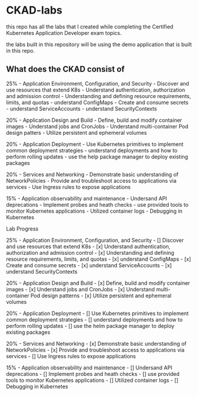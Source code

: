 # CKAD-labs
this repo has all the labs that I created while completing the Certified Kubernetes Application Developer exam topics.

the labs built in this repository will be using the demo application that is built in this repo.

## What does the CKAD consist of 
25% - Application Environment, Configuration, and Security
        - Discover and use resources that extend K8s 
        - Understand authentication, authorization and admission control 
        - Understanding and defining resource requirements, limits, and quotas 
        - understand ConfigMaps
        - Create and consume secrets 
        - understand ServiceAccounts
        - understand SecurityContexts

20% - Application Design and Build 
        - Define, build and modify container images 
        - Understand jobs and CronJobs 
        - Understand multi-container Pod design patters 
        - Utilize persistent and ephemeral volumes

20% - Application Deployment 
        - Use Kubernetes primitives to implement common deployment strategies 
        - understand deployments and how to perform rolling updates
        - use the help package manager to deploy existing packages 

20% - Services and Networking 
        - Demonstrate basic understanding of NetworkPolicies 
        - Provide and troubleshoot access to applications via services
        - Use Ingress rules to expose applications

15% - Application observability and maintenance 
        - Undersand API deprecations 
        - Implement probes and heath checks
        - use provided tools to monitor Kubernetes applications 
        - Utilized container logs 
        - Debugging in Kubernetes






Lab Progress

25% - Application Environment, Configuration, and Security
        - [] Discover and use resources that extend K8s 
        - [x] Understand authentication, authorization and admission control 
        - [x] Understanding and defining resource requirements, limits, and quotas
        - [x] understand ConfigMaps
        - [x] Create and consume secrets 
        - [x] understand ServiceAccounts
        - [x] understand SecurityContexts

20% - Application Design and Build 
        - [x] Define, build and modify container images 
        - [x] Understand jobs and CronJobs 
        - [x] Understand multi-container Pod design patterns 
        - [x] Utilize persistent and ephemeral volumes

20% - Application Deployment 
        - [] Use Kubernetes primitives to implement common deployment strategies 
        - [] understand deployments and how to perform rolling updates
        - [] use the helm package manager to deploy existing packages 

20% - Services and Networking 
        - [x] Demonstrate basic understanding of NetworkPolicies 
        - [x] Provide and troubleshoot access to applications via services
        - [] Use Ingress rules to expose applications

15% - Application observability and maintenance 
        - [] Undersand API deprecations 
        - [] Implement probes and heath checks
        - [] use provided tools to monitor Kubernetes applications 
        - [] Utilized container logs 
        - [] Debugging in Kubernetes
